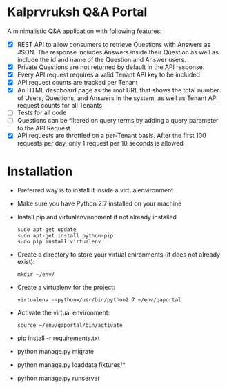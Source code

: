 Kalprvruksh Q&A Portal
======================

A minimalistic Q&A application with following features:

- [x] REST API to allow consumers to retrieve Questions with Answers as JSON. The response includes Answers inside their Question as well as include the id and name of the Question and Answer users.
- [x] Private Questions are not returned by default in the API response.
- [x] Every API request requires a valid Tenant API key to be included
- [x] API request counts are tracked per Tenant
- [x] An HTML dashboard page as the root URL that shows the total number of Users, Questions, and Answers in the system, as well as Tenant API request counts for all Tenants
- [ ] Tests for all code
- [ ] Questions can be filtered on query terms by adding a query parameter to the API Request
- [x] API requests are throttled on a per-Tenant basis. After the first 100 requests per day, only 1 request per 10 seconds is allowed

Installation
============
- Preferred way is to install it inside a virtualenvironment
- Make sure you have Python 2.7 installed on your machine
- Install pip and virtualenvironment if not already installed
  ```
  sudo apt-get update
  sudo apt-get install python-pip
  sudo pip install virtualenv
  ```
- Create a directory to store your virtual enironments (if does not already exist):
  ```
  mkdir ~/env/
  ```
- Create a virtualenv for the project:

  ```
  virtualenv --python=/usr/bin/python2.7 ~/env/qaportal
  ```
- Activate the virtual environment:

  ```
  source ~/env/qaportal/bin/activate
  ```
- pip install -r requirements.txt
- python manage.py migrate
- python manage.py loaddata fixtures/*
- python manage.py runserver
